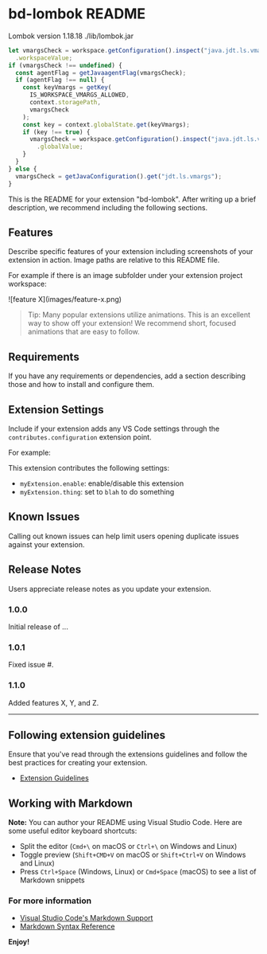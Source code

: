 # bd-lombok README

Lombok version 1.18.18 ./lib/lombok.jar

```javascript
let vmargsCheck = workspace.getConfiguration().inspect("java.jdt.ls.vmargs")
  .workspaceValue;
if (vmargsCheck !== undefined) {
  const agentFlag = getJavaagentFlag(vmargsCheck);
  if (agentFlag !== null) {
    const keyVmargs = getKey(
      IS_WORKSPACE_VMARGS_ALLOWED,
      context.storagePath,
      vmargsCheck
    );
    const key = context.globalState.get(keyVmargs);
    if (key !== true) {
      vmargsCheck = workspace.getConfiguration().inspect("java.jdt.ls.vmargs")
        .globalValue;
    }
  }
} else {
  vmargsCheck = getJavaConfiguration().get("jdt.ls.vmargs");
}
```

This is the README for your extension "bd-lombok". After writing up a brief description, we recommend including the following sections.

## Features

Describe specific features of your extension including screenshots of your extension in action. Image paths are relative to this README file.

For example if there is an image subfolder under your extension project workspace:

\!\[feature X\]\(images/feature-x.png\)

> Tip: Many popular extensions utilize animations. This is an excellent way to show off your extension! We recommend short, focused animations that are easy to follow.

## Requirements

If you have any requirements or dependencies, add a section describing those and how to install and configure them.

## Extension Settings

Include if your extension adds any VS Code settings through the `contributes.configuration` extension point.

For example:

This extension contributes the following settings:

* `myExtension.enable`: enable/disable this extension
* `myExtension.thing`: set to `blah` to do something

## Known Issues

Calling out known issues can help limit users opening duplicate issues against your extension.

## Release Notes

Users appreciate release notes as you update your extension.

### 1.0.0

Initial release of ...

### 1.0.1

Fixed issue #.

### 1.1.0

Added features X, Y, and Z.

-----------------------------------------------------------------------------------------------------------
## Following extension guidelines

Ensure that you've read through the extensions guidelines and follow the best practices for creating your extension.

* [Extension Guidelines](https://code.visualstudio.com/api/references/extension-guidelines)

## Working with Markdown

**Note:** You can author your README using Visual Studio Code.  Here are some useful editor keyboard shortcuts:

* Split the editor (`Cmd+\` on macOS or `Ctrl+\` on Windows and Linux)
* Toggle preview (`Shift+CMD+V` on macOS or `Shift+Ctrl+V` on Windows and Linux)
* Press `Ctrl+Space` (Windows, Linux) or `Cmd+Space` (macOS) to see a list of Markdown snippets

### For more information

* [Visual Studio Code's Markdown Support](http://code.visualstudio.com/docs/languages/markdown)
* [Markdown Syntax Reference](https://help.github.com/articles/markdown-basics/)

**Enjoy!**
